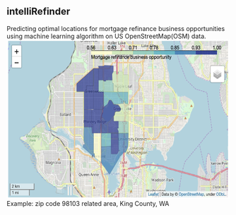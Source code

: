 ## intelliRefinder
Predicting optimal locations for mortgage refinance business opportunities using machine learning algorithm on US OpenStreetMap(OSM) data.
<img src="example.png" width="600" height="360">
Example: zip code 98103 related area, King County, WA
